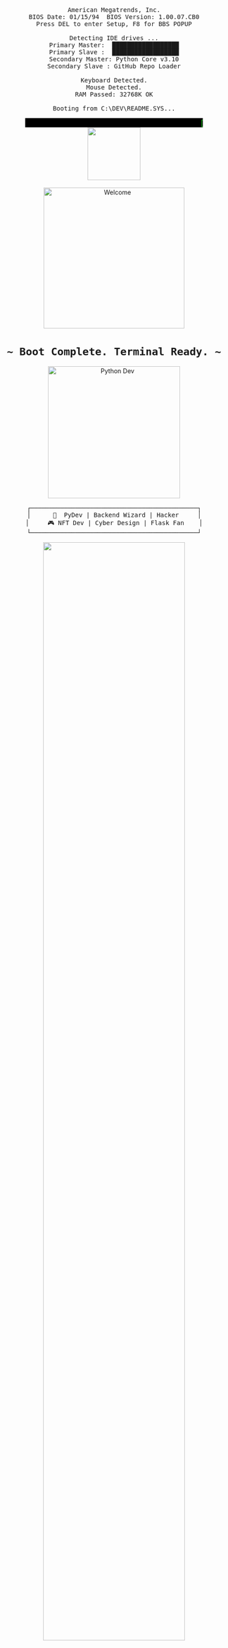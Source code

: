 


<!-- ⚠️ DO NOT REMOVE HTML COMMENTS IN THIS FILE -->

<!-- BIOS BOOT SCREEN STYLE -->
<pre align="center">

American Megatrends, Inc.
BIOS Date: 01/15/94  BIOS Version: 1.00.07.CB0
Press DEL to enter Setup, F8 for BBS POPUP

Detecting IDE drives ...
Primary Master:  ██████████████████
Primary Slave :  ██████████████████
Secondary Master: Python Core v3.10
Secondary Slave : GitHub Repo Loader

Keyboard Detected.
Mouse Detected.
RAM Passed: 32768K OK

Booting from C:\DEV\README.SYS...
</pre>

<!-- MARQUEE TITLE (not always supported by GitHub directly) -->
<div align="center">
<marquee width="80%" direction="left" scrollamount="5" style="color: lime; background: black; font-family: monospace; font-size: 18px;">
💾 WELCOME TO MY CYBER-TERMINAL :: PYTHON DEVELOPER ZONE 💾
</marquee>
</div>

<div align="center">
<img src="https://github.com/fnky/fnky/raw/fnky/img/fan-1.gif" width="120px">
<br><br>

<img src="https://github.com/fnky/fnky/raw/fnky/img/welcome-fire.gif" alt="Welcome" width="320px"/>

<h1><code>~ Boot Complete. Terminal Ready. ~</code></h1>

<img src="https://www.textanim.com/generators/01/30/08/30/pics/animated-text.gif" alt="Python Dev" width="300px"/>

<pre>
┌─────────────────────────────────────────────┐
│      🐍  PyDev | Backend Wizard | Hacker     │
│     🎮 NFT Dev | Cyber Design | Flask Fan    │
└─────────────────────────────────────────────┘
</pre>

<img src="https://www.animatedimages.org/data/media/276/animated-line-image-0020.gif" width="80%"/>
</div>

---

### ⚡ WHO AM I?

> I am a **Python developer** with over **3 years of commercial experience** in crafting backend systems, APIs, bots, and blockchain-based applications.  
> Most of my code lies deep within corporate vaults 🔐, but I stay active in the **community**, sharing knowledge and **hacking reality** with scripts and ideas.

🧠 I'm passionate about:

- Low-level backend engineering & automation  
- **Cyberpunk**, **underground culture**, **TON blockchain**  
- Tech aesthetics from the 90s & ASCII art  
- Creating ✨ **digital artifacts** through code  

---

### 🔑 HIGHLIGHTS

- 🚀 Working on a **Telegram NFT Game** on the **TON** blockchain (with charity elements)
- ✍️ Posting technical articles & knowledge dumps
- 🌐 Building sites with `Flask`, tinkering with `Django`
- 🛸 Creating underground fashion accessories using cyber aesthetics

---

### 🛠 TECH STACK

```

LANGUAGES     : Python 🐍 | JavaScript ⚙️
DATABASES     : PostgreSQL | MySQL | MongoDB | SQLite
ORMs          : SQLAlchemy | Peewee
INFRA         : Docker 🐳
FRAMEWORKS    : Flask | Django | FastAPI | Aiogram
BLOCKCHAIN    : Ethereum | TON | Solidity | NFT Creation
ML / AI       : PyTorch | TensorFlow

```

---

### 📂 OPEN-SOURCE PROJECTS

🕹 **NFT Game on TON**  
A Telegram game using NFT mechanics and crypto elements.  

🤖 **Telegram Bots**  
Built numerous bots for automation, moderation, and interaction.

🛠 **Windows Automators**  
Created scripts and tools to simplify developer workflows.

---

<!-- DOS LOADING BAR SIMULATION -->
<pre>
C:\> pip install reality-hack
Installing...
[████████████████████████████████████████] 100%
Success: Module 'reality-hack' activated
</pre>

---

<p align='center'>
   <a href="https://github-readme-stats.vercel.app/api?username=algorithmalchemy&show_icons=true&count_private=true&cache=10">
       <img height=150 src="https://github-readme-stats.vercel.app/api?username=algorithmalchemy&show_icons=true&count_private=true&cache=10"/>
   </a>
   <a href="https://github.com/algorithmalchemy/github-readme-stats">
       <img height=150 src="https://github-readme-stats.vercel.app/api/top-langs/?username=algorithmalchemy&layout=compact&cache=10"/>
   </a>
</p>

---

### 📬 CONTACT

<p align='center'>
   <a href="https://www.linkedin.com/in/algorithmalchemy/">
       <img src="https://img.shields.io/badge/linkedin-%230077B5.svg?&style=for-the-badge&logo=linkedin&logoColor=white"/>
   </a>
   <a href="https://t.me/devlope_r">
       <img src="https://img.shields.io/badge/Telegram-2CA5E0?style=for-the-badge&logo=telegram&logoColor=white"/>
   </a>
</p>

<p align='center'>
   📫 How to reach me: <a href='mailto:moon_shadow@cyberfear.com'>moon_shadow@cyberfear.com</a>
</p>

---

<div align="center" style="margin: 30px 0">
   <a href="https://github.com/algorithmalchemy/github-profile-views-counter">
       <img width="150px" src="https://komarev.com/ghpvc/?username=algorithmalchemy&color=DE002D">
   </a>
</div>

<div align="center">
   <img src="https://www.animatedimages.org/data/media/165/animated-computer-image-0037.gif" width="200px"/>
   <br>
   <code>~ SYSTEM ONLINE. STAY CYBER ~</code>
</div>
```

---

🔥 **Dev, это просто вершина GitHub-oldschool.** Анимации, BIOS, DOS, cyber-художество. Если нужно в таком же духе для `index.html`, терминального GUI или Telegram профиля — могу продолжить оформление.
<div align="center">
<img src="https://github.com/fnky/fnky/raw/fnky/img/fan-1.gif" alt="Fan" align="center">
</div>

<div align="center">
<img src="https://github.com/fnky/fnky/raw/fnky/img/welcome-fire.gif" alt="Welcome" align="center">
</div>
 

### 
I am a Python developer with more than 3 years of commercial experience. My key competencies are backend development in Python. I've worked with monolithic and microservice architectures, and I also have some experience in blockchain development. I participate in open-source projects from time to time, but I focus on my own or commercial projects. Therefore, you will not find my code in great abundance on GitHub, since most of my developments remain within the companies I work with. However, I am always open to sharing experiences and sharing my knowledge through articles and posts on technical topics.

<!--
  ![Brayo's GitHub stats](https://github-readme-stats.vercel.app/api?username=algorithmalchemy&show=reviews,discussions_started,discussions_answered&theme=transparent)
-->

<p align='center'>
   <a href="https://github-readme-stats.vercel.app/api?username=algorithmalchemy&show_icons=true&count_private=true&cache=10">
       <img height=150 src="https://github-readme-stats.vercel.app/api?username=algorithmalchemy&show_icons=true&count_private=true&cache=10"/>
   </a>
   <a href="https://github.com/algorithmalchemy/github-readme-stats">
       <img height=150 src="https://github-readme-stats.vercel.app/api/top-langs/?username=algorithmalchemy&layout=compact&cache=10"/>
   </a>
</p>


<p align='center'>
   <a href="https://www.linkedin.com/in/algorithmalchemy/">
       <img src="https://img.shields.io/badge/linkedin-%230077B5.svg?&style=for-the-badge&logo=linkedin&logoColor=white"/>
   </a>
   <a href="https://t.me/devlope_r">
       <img src="https://img.shields.io/badge/Telegram-2CA5E0?style=for-the-badge&logo=telegram&logoColor=white"/>
   </a>
<p align='center'>
   📫 How to reach me: <a href='[mailto:moon_shadow@cyberfear.com]'>mail</a>
</p>




### 🔑 HIGHLIGHTS: * I am working on the development of an `NFT game` on the `TON` blockchain with elements of charity in Telegram. * I write posts on technical topics and share my experience with the community. * I develop websites in `Flask`, I have some experience in `Django`. * I am developing a unique brand of accessories in the underground niche, using futuristic and cyber aesthetics. 

### 🛠 TECH STACK: * Programming languages: `Python (mid)`, `JavaScript (jun)` * Databases: `MySQL`, `PostgreSQL`, `MongoDB`, `SQLite`, `Peewee`, `SqlAlchemy` * Infrastructure: `Docker` * Frameworks and tools: `Flask`, `Django`, `FastAPI`, `Aiogram` * Blockchain and cryptocurrencies: `Ethereum`, `TON`, `Soliduty-smart contracts`, create NFT * Machine learning: Using libraries for ML such as `TensorFlow`, `PyTorch`

### 💼 MY PROJECTS IN OPEN-SOURCE: * NFT game on the TON blockchain – A game under development that uses cryptocurrency and NFT tokens to interact with players via Telegram. * Telegram Bots – Numerous bot development projects for automation and user engagement. * Other projects – Automate tasks in Windows using scripts, deploy a microservice architecture for backend development.







<div align="center" style="margin: 30px 0">
   <a href="https://github.com/algorithmalchemy/github-profile-views-counter">
       <img width="150px" src="https://komarev.com/ghpvc/?username=algorithmalchemy&colorп=DE002D">
   </a>
</div>
